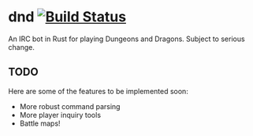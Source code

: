 # dnd [![Build Status](https://travis-ci.org/aaronweiss74/dnd.svg?branch=master)](https://travis-ci.org/aaronweiss74/dnd) #
An IRC bot in Rust for playing Dungeons and Dragons. Subject to serious change.

## TODO ##
Here are some of the features to be implemented soon:
* More robust command parsing
* More player inquiry tools
* Battle maps!
